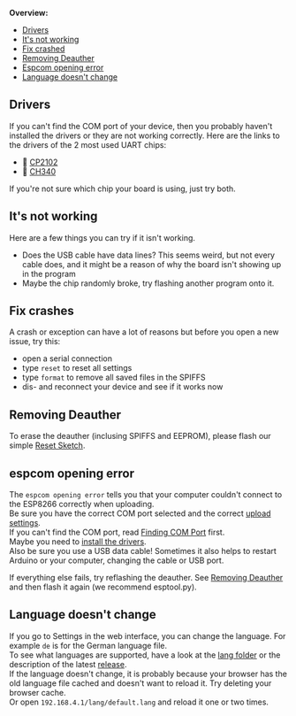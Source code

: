 **Overview:**
- [Drivers](#drivers)
- [It's not working](#its-not-working)
- [Fix crashed](#fix-crashes)
- [Removing Deauther](#removing-deauther)
- [Espcom opening error](#espcom-opening-error)
- [Language doesn't change](#language-doesnt-change)

## Drivers
If you can't find the COM port of your device, then you probably haven't installed the drivers or they are not working correctly.
Here are the links to the drivers of the 2 most used UART chips:
- 💾 [CP2102](https://www.silabs.com/products/development-tools/software/usb-to-uart-bridge-vcp-drivers)
- 💾 [CH340](https://sparks.gogo.co.nz/ch340.html)

If you're not sure which chip your board is using, just try both.

## It's not working
Here are a few things you can try if it isn't working.
- Does the USB cable have data lines? This seems weird, but not every cable does, and it might be a reason of why the board isn't showing up in the program
- Maybe the chip randomly broke, try flashing another program onto it.

## Fix crashes
A crash or exception can have a lot of reasons but before you open a new issue, try this:  
- open a serial connection
- type `reset` to reset all settings
- type `format` to remove all saved files in the SPIFFS
- dis- and reconnect your device and see if it works now

## Removing Deauther
To erase the deauther (inclusing SPIFFS and EEPROM), please flash our simple [Reset Sketch](https://github.com/spacehuhn/esp8266_deauther/tree/master/Reset_Sketch).  

## espcom opening error
The `espcom opening error` tells you that your computer couldn't connect to the ESP8266 correctly when uploading.  
Be sure you have the correct COM port selected and the correct [upload settings](#upload-settings).  
If you can't find the COM port, read [Finding COM Port](#finding-com-port) first.  
Maybe you need to [install the drivers](#drivers).  
Also be sure you use a USB data cable! Sometimes it also helps to restart Arduino or your computer, changing the cable or USB port.  

If everything else fails, try reflashing the deauther. See [Removing Deauther](#removing-deauther) and then flash it again (we recommend esptool.py).  

## Language doesn't change
If you go to Settings in the web interface, you can change the language. For example `de` is for the German language file.  
To see what languages are supported, have a look at the [lang folder](https://github.com/spacehuhn/esp8266_deauther/tree/master/web_interface/lang) or the description of the latest [release](https://github.com/spacehuhn/esp8266_deauther/releases).  
If the language doesn't change, it is probably because your browser has the old language file cached and doesn't want to reload it. Try deleting your browser cache.  
Or open `192.168.4.1/lang/default.lang` and reload it one or two times.  

